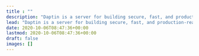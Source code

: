 ```yaml
---
title : ""
description: "Daptin is a server for building secure, fast, and production-ready applications."
lead: "Daptin is a server for building secure, fast, and production-ready applications."
date: 2020-10-06T08:47:36+00:00
lastmod: 2020-10-06T08:47:36+00:00
draft: false
images: []
---
```

